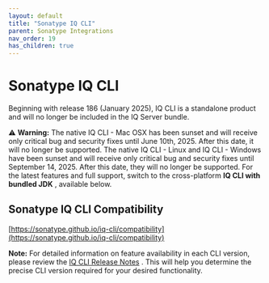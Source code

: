 ```yaml
---
layout: default
title: "Sonatype IQ CLI"
parent: Sonatype Integrations
nav_order: 19
has_children: true
---
```


# Sonatype IQ CLI

Beginning with release 186 (January 2025), IQ CLI is a standalone product and will no longer be included in the IQ Server bundle.

⚠️ **Warning:** The native IQ CLI - Mac OSX has been sunset and will receive only critical bug and security fixes until June 10th, 2025. After this date, it will no longer be supported. The native IQ CLI - Linux and IQ CLI - Windows have been sunset and will receive only critical bug and security fixes until September 14, 2025. After this date, they will no longer be supported. For the latest features and full support, switch to the cross-platform **IQ CLI with bundled JDK** , available below.

## Sonatype IQ CLI Compatibility

[https://sonatype.github.io/iq-cli/compatibility](https://sonatype.github.io/iq-cli/compatibility)

**Note:** For detailed information on feature availability in each CLI version, please review the [IQ CLI Release Notes](#UUID-6b69b7b1-858f-e58a-e010-beb4fdff9cdf_section-idm234473287734977) . This will help you determine the precise CLI version required for your desired functionality.
